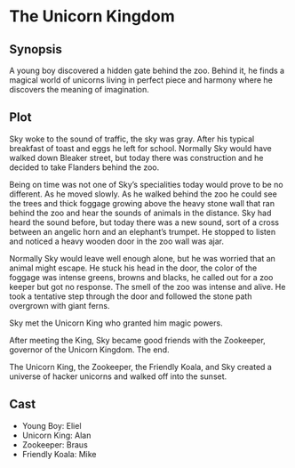 # The Unicorn Kingdom

## Synopsis

A young boy discovered a hidden gate behind the zoo.
Behind it, he finds a magical world of unicorns living in perfect piece and harmony where he discovers the meaning of imagination.

## Plot

Sky woke to the sound of traffic, the sky was gray.
After his typical breakfast of toast and eggs he left for school. Normally Sky would have walked down Bleaker street, but today there was construction and he decided to take Flanders behind the zoo.

Being on time was not one of Sky’s specialities today would prove to be no different. As he moved slowly. As he walked behind the zoo he could see the trees and thick foggage growing above the heavy stone wall that ran behind the zoo and hear the sounds of animals in the distance. Sky had heard the sound before, but today there was a new sound, sort of a cross between an angelic horn and an elephant’s trumpet. He stopped to listen and noticed a heavy wooden door in the zoo wall was ajar.

Normally Sky would leave well enough alone, but he was worried that an animal might escape. He stuck his head in the door, the color of the foggage was intense greens, browns and blacks, he called out for a zoo keeper but got no response. The smell of the zoo was intense and alive.
He took a tentative step through the door and followed the stone path overgrown with giant ferns.

Sky met the Unicorn King who granted him magic powers.

After meeting the King, Sky became good friends with the Zookeeper, governor of the Unicorn Kingdom.
The end.

The Unicorn King, the Zookeeper, the Friendly Koala, and Sky created a universe of hacker unicorns and walked off into the sunset.



## Cast

* Young Boy: Eliel
* Unicorn King: Alan
* Zookeeper: Braus
* Friendly Koala: Mike
